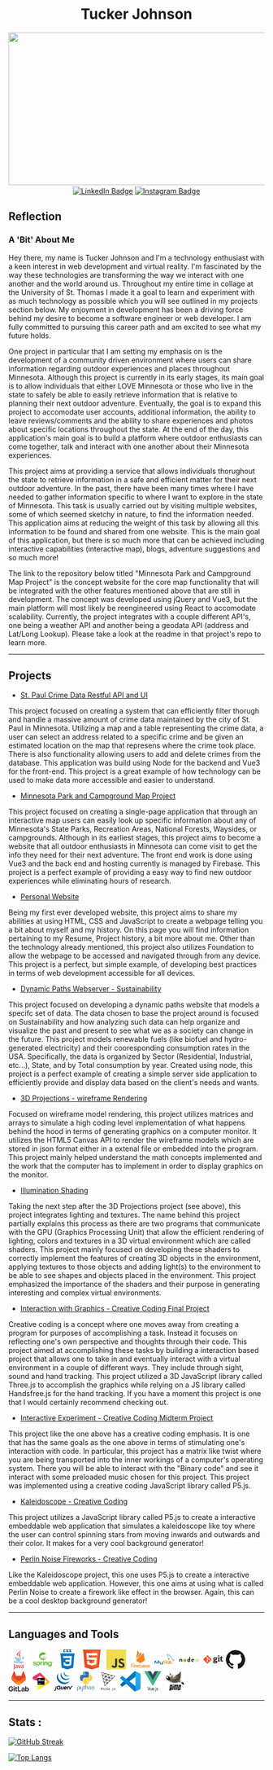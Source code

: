 <div align="center"> 
  <h1>Tucker Johnson</h1>
</div>

<div align="center">
  <img src="https://media.giphy.com/media/dWesBcTLavkZuG35MI/giphy.gif" width="600" height="300"/>
    <div id="badges">
     <a href="https://www.linkedin.com/in/johnson-tucker-dev/"><img src="https://img.shields.io/badge/LinkedIn-blue?style=for-the-badge&logo=linkedin&logoColor=white" alt="LinkedIn Badge"/></a>
     <a href="https://www.instagram.com/humble4realphotos/"><img src="https://img.shields.io/badge/Instagram-red?style=for-the-badge&logo=instagram&logoColor=white" alt="Instagram Badge"/></a>
    </div>
</div>

## Reflection

### A 'Bit' About Me

Hey there, my name is Tucker Johnson and I'm a technology enthusiast with a keen interest in web development and virtual reality. I'm fascinated by the way these technologies are transforming the way we interact with one another and the world around us. Throughout my entire time in collage at the University of St. Thomas I made it a goal to learn and experiment with as much technology as possible which you will see outlined in my projects section below. My enjoyment in development has been a driving force behind my desire to become a software engineer or web developer. I am fully committed to pursuing this career path and am excited to see what my future holds. 

One project in particular that I am setting my emphasis on is the development of a community driven environment where users can share information regarding outdoor experiences and places throughout Minnesota. Although this project is currently in its early stages, its main goal is to allow individuals that either LOVE Minnesota or those who live in the state to safely be able to easily retrieve information that is relative to planning their next outdoor adventure. Eventually, the goal is to expand this project to accomodate user accounts, additional information, the ability to leave reviews/comments and the ability to share experiences and photos about specific locations throughout the state. At the end of the day, this application's main goal is to build a platform where outdoor enthusiasts can come together, talk and interact with one another about their Minnesota experiences. 

This project aims at providing a service that allows individuals thorughout the state to retrieve information in a safe and efficient matter for their next outdoor adventure. In the past, there have been many times where I have needed to gather information specific to where I want to explore in the state of Minnesota. This task is usually carried out by visiting multiple websites, some of which seemed sketchy in nature, to find the information needed. This application aims at reducing the weight of this task by allowing all this information to be found and shared from one website. This is the main goal of this application, but there is so much more that can be achieved including interactive capabilities (interactive map), blogs, adventure suggestions and so much more!

The link to the repository below titled "Minnesota Park and Campground Map Project" is the concept website for the core map functionality that will be integrated with the other features mentioned above that are still in development. The concept was developed using jQuery and Vue3, but the main platform will most likely be reengineered using React to accomodate scalability. Currently, the project integrates with a couple different API's, one being a weather API and another being a geodata API (address and Lat/Long Lookup). Please take a look at the readme in that project's repo to learn more. 

---

## Projects


- [St. Paul Crime Data Restful API and UI](https://github.com/Tuck1297/St.-Paul-Crime-Project)

This project focused on creating a system that can efficiently filter thorugh and handle a massive amount of crime data maintained by the city of St. Paul in Minnesota. Utilizing a map and a table representing the crime data, a user can select an address related to a specific crime and be given an estimated location on the map that represens where the crime took place. There is also functionality allowing users to add and delete crimes from the database. This application was build using Node for the backend and Vue3 for the front-end. This project is a great example of how technology can be used to make data more accessible and easier to understand. 

- [Minnesota Park and Campground Map Project](https://github.com/Tuck1297/camping-map-app)

This project focused on creating a single-page application that through an interactive map users can easily look up specific information about any of Minnesota's State Parks, Recreation Areas, National Forests, Waysides, or campgrounds. Although in its earliest stages, this project aims to become a website that all outdoor enthusiasts in Minnesota can come visit to get the info they need for their next adventure. The front end work is done using Vue3 and the back end and hosting currently is managed by Firebase. This project is a perfect example of providing a easy way to find new outdoor experiences while eliminating hours of research. 

- [Personal Website](https://github.com/Tuck1297/tuck1297.github.io)

Being my first ever developed website, this project aims to share my abilities at using HTML, CSS and JavaScript to create a webpage telling you a bit about myself and my history. On this page you will find information pertaining to my Resume, Project history, a bit more about me. Other than the technology already mentioned, this project also utilizes Foundation to allow the webpage to be accessed and navigated through from any device. This project is a perfect, but simple example, of developing best practices in terms of web development accessible for all devices. 

- [Dynamic Paths Webserver - Sustainability](https://github.com/Tuck1297/dynamic-paths-sustainability)

This project focused on developing a dynamic paths website that models a specifc set of data. The data chosen to base the project around is focused on Sustainability and how analyzing such data can help organize and visualize the past and present to see what we as a society can change in the future. This project models renewable fuels (like biofuel and hydro-generated electricity) and their cooresponding consumption rates in the USA. Specifically, the data is organized by Sector (Residential, Industrial, etc...), State, and by Total consumption by year. Created using node, this project is a perfect example of creating a simple server side application to efficiently provide and display data based on the client's needs and wants. 

- [3D Projections - wireframe Rendering](https://github.com/Tuck1297/cg-3dprojections)

Focused on wireframe model rendering, this project utilizes matrices and arrays to simulate a high coding level implementation of what happens behind the hood in terms of generating graphics on a computer monitor. It utilizes the HTML5 Canvas API to render the wireframe models which are stored in json format either in a extenal file or embedded into the program. This project mainly helped understand the math concepts implemented and the work that the computer has to implement in order to display graphics on the monitor. 

- [Illumination Shading](https://github.com/Tuck1297/cg-illuminationshading-2)

Taking the next step after the 3D Projections project (see above), this project integrates lighting and textures. The name behind this project partially explains this process as there are two programs that communicate with the GPU (Graphics Processing Unit) that allow the efficient rendering of lighting, colors and textures in a 3D virtual environment which are called shaders. This project mainly focused on developing these shaders to correctly implement the features of creating 3D objects in the environment, applying textures to those objects and adding light(s) to the environment to be able to see shapes and objects placed in the environment. This project emphasized the importance of the shaders and their purpose in generating interesting and complex virtual environments.

- [Interaction with Graphics - Creative Coding Final Project](https://github.com/Tuck1297/Creative-Coding-Final-Project-Code)

Creative coding is a concept where one moves away from creating a program for purposes of accomplishing a task. Instead it focuses on reflecting one's own perspective and thoughts through their code. This project aimed at accomplishing these tasks by building a interaction based project that allows one to take in and eventually interact with a virtual environment in a couple of different ways. They include through sight, sound and hand tracking. This project utilized a 3D JavaScript library called Three.js to accomplish the graphics while relying on a JS library called Handsfree.js for the hand tracking. If you have a moment this project is one that I would certainly recommend checking out. 

- [Interactive Experiment - Creative Coding Midterm Project](https://github.com/Tuck1297/InteractiveExperiment_CreativeCoding)

This project like the one above has a creative coding emphasis. It is one that has the same goals as the one above in terms of stimulating one's interaction with code. In particular, this project has a matrix like twist where you are being transported into the inner workings of a computer's operating system. There you will be able to interact with the "Binary code" and see it interact with some preloaded music chosen for this project. This project was implemented using a creative coding JavaScript library called P5.js. 

- [Kaleidoscope - Creative Coding](https://github.com/Tuck1297/CreativeCodingKaleidoscope)

This project utilizes a JavaScript library called P5.js to create a interactive embeddable web application that simulates a kaleidoscope like toy where the user can control spinning stars from moving inwards and outwards and their color. It makes for a very cool background generator!

- [Perlin Noise Fireworks - Creative Coding](https://github.com/Tuck1297/CreativeCodingFireworksPerlinNoise)

Like the Kaleidoscope project, this one uses P5.js to create a interactive embeddable web application. However, this one aims at using what is called Perlin Noise to create a firework like effect in the browser. Again, this can be a cool desktop background generator!


---

## Languages and Tools
<div>
  <img src="https://github.com/devicons/devicon/blob/master/icons/java/java-original-wordmark.svg" title="Java" alt="Java" width="40" height="40"/>&nbsp;
  <img src="https://github.com/devicons/devicon/blob/master/icons/spring/spring-original-wordmark.svg" title="Spring" alt="Spring" width="40" height="40"/>&nbsp;
  <img src="https://github.com/devicons/devicon/blob/master/icons/css3/css3-plain-wordmark.svg"  title="CSS3" alt="CSS" width="40" height="40"/>&nbsp;
  <img src="https://github.com/devicons/devicon/blob/master/icons/html5/html5-original.svg" title="HTML5" alt="HTML" width="40" height="40"/>&nbsp;
  <img src="https://github.com/devicons/devicon/blob/master/icons/javascript/javascript-original.svg" title="JavaScript" alt="JavaScript" width="40" height="40"/>&nbsp;
  <img src="https://github.com/devicons/devicon/blob/master/icons/firebase/firebase-plain-wordmark.svg" title="Firebase" alt="Firebase" width="40" height="40"/>&nbsp;
  <img src="https://github.com/devicons/devicon/blob/master/icons/mysql/mysql-original-wordmark.svg" title="MySQL"  alt="MySQL" width="40" height="40"/>&nbsp;
  <img src="https://github.com/devicons/devicon/blob/master/icons/nodejs/nodejs-original-wordmark.svg" title="NodeJS" alt="NodeJS" width="40" height="40"/>&nbsp;
  <img src="https://github.com/devicons/devicon/blob/master/icons/git/git-original-wordmark.svg" title="Git" **alt="Git" width="40" height="40"/>
  <img src="https://github.com/devicons/devicon/blob/master/icons/github/github-original.svg" title="Github" **alt="Github" width="40" height="40"/>
  <img src="https://github.com/devicons/devicon/blob/master/icons/gitlab/gitlab-original-wordmark.svg" title="Gitlab" **alt="Gitlab" width="40" height="40"/>
  <img src="https://github.com/devicons/devicon/blob/master/icons/jetbrains/jetbrains-original.svg" title="Jetbrains" **alt="Jetbrains" width="40" height="40"/>
  <img src="https://github.com/devicons/devicon/blob/master/icons/jquery/jquery-original-wordmark.svg" title="jQuery" **alt="jQuery" width="40" height="40"/>
  <img src="https://github.com/devicons/devicon/blob/master/icons/python/python-original-wordmark.svg" title="Python" **alt="Python" width="40" height="40"/>
  <img src="https://github.com/devicons/devicon/blob/master/icons/threejs/threejs-original-wordmark.svg" title="threejs" **alt="threejs" width="40" height="40"/>
  <img src="https://github.com/devicons/devicon/blob/master/icons/vscode/vscode-original.svg" title="vscode" **alt="vscode" width="40" height="40"/>
  <img src="https://github.com/devicons/devicon/blob/master/icons/vuejs/vuejs-original-wordmark.svg" title="Vue" **alt="Vue" width="40" height="40"/>
  <img src="https://github.com/devicons/devicon/blob/master/icons/gimp/gimp-original-wordmark.svg" title="Gimp" **alt="Gimp" width="40" height="40"/>
</div>

---

## Stats :

[![GitHub Streak](http://github-readme-streak-stats.herokuapp.com?user=Tuck1297&theme=dark&background=000000)](https://git.io/streak-stats)

[![Top Langs](https://github-readme-stats.vercel.app/api/top-langs/?username=Tuck1297&layout=compact&theme=vision-friendly-dark)](https://github.com/anuraghazra/github-readme-stats)

